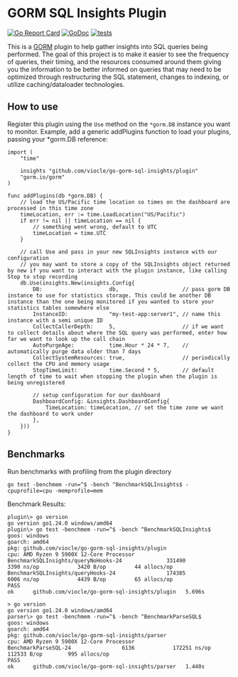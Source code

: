 # GORM SQL Insights Plugin
[![Go Report Card](https://goreportcard.com/badge/github.com/viocle/go-gorm-sql-insights)](https://goreportcard.com/report/github.com/viocle/go-gorm-sql-insights) 
[![GoDoc](https://godoc.org/github.com/viocle/go-gorm-sql-insights?status.svg)](https://godoc.org/github.com/viocle/go-gorm-sql-insights)
[![tests](https://github.com/viocle/go-gorm-sql-insights/actions/workflows/tests.yml/badge.svg)](https://github.com/viocle/go-gorm-sql-insights/actions/workflows/tests.yml)

This is a [GORM](https://gorm.io/index.html) plugin to help gather insights into SQL queries being performed. The goal of this project is to make it easier to see the frequency of queries, their timing, and the resources consumed around them giving you the information to be better informed on queries that may need to be optimized through restructuring the SQL statement, changes to indexing, or utilize caching/dataloader technologies.

## How to use
Register this plugin using the `Use` method on the `*gorm.DB` instance you want to monitor. Example, add a generic addPlugins function to load your plugins, passing your *gorm.DB reference:
```
import (
	"time"

	insights "github.com/viocle/go-gorm-sql-insights/plugin"
	"gorm.io/gorm"
)

func addPlugins(db *gorm.DB) {
	// load the US/Pacific time location so times on the dashboard are processed in this time zone
	timeLocation, err := time.LoadLocation("US/Pacific")
	if err != nil || timeLocation == nil {
		// something went wrong, default to UTC
		timeLocation = time.UTC
	}

	// call Use and pass in your new SQLInsights instance with our configuration
	// you may want to store a copy of the SQLInsights object returned by new if you want to interact with the plugin instance, like calling Stop to stop recording
	db.Use(insights.New(insights.Config{
		DB:                     db,                    // pass gorm DB instance to use for statistics storage. This could be another DB instance than the one being monitored if you wanted to store your statistics tables somewhere else
		InstanceID:             "my-test-app:server1", // name this instance with a semi unique ID
		CollectCallerDepth:     5,                     // if we want to collect details about where the SQL query was performed, enter how far we want to look up the call chain
		AutoPurgeAge:           time.Hour * 24 * 7,    // automatically purge data older than 7 days
		CollectSystemResources: true,                  // periodically collect the CPU and memory usage
		StopTimeLimit:          time.Second * 5,       // default length of time to wait when stopping the plugin when the plugin is being unregistered

		// setup configuration for our dashboard
		DashboardConfig: &insights.DashboardConfig{
			TimeLocation: timeLocation, // set the time zone we want the dashboard to work under
		},
	}))
}
```

## Benchmarks
Run benchmarks with profiling from the plugin directory
```
go test -benchmem -run=^$ -bench ^BenchmarkSQLInsights$ -cpuprofile=cpu -memprofile=mem
```
Benchmark Results:
```
plugin\> go version
go version go1.24.0 windows/amd64
plugin\> go test -benchmem -run=^$ -bench ^BenchmarkSQLInsights$
goos: windows
goarch: amd64
pkg: github.com/viocle/go-gorm-sql-insights/plugin
cpu: AMD Ryzen 9 5900X 12-Core Processor
BenchmarkSQLInsights/queryNoHooks-24              331490              3390 ns/op            3420 B/op         44 allocs/op
BenchmarkSQLInsights/queryHooks-24                174385              6006 ns/op            4439 B/op         65 allocs/op
PASS
ok      github.com/viocle/go-gorm-sql-insights/plugin   5.696s
```
```
> go version
go version go1.24.0 windows/amd64
parser\> go test -benchmem -run=^$ -bench ^BenchmarkParseSQL$
goos: windows
goarch: amd64
pkg: github.com/viocle/go-gorm-sql-insights/parser
cpu: AMD Ryzen 9 5900X 12-Core Processor
BenchmarkParseSQL-24                6136            172251 ns/op          112533 B/op        995 allocs/op
PASS
ok      github.com/viocle/go-gorm-sql-insights/parser   1.440s
```